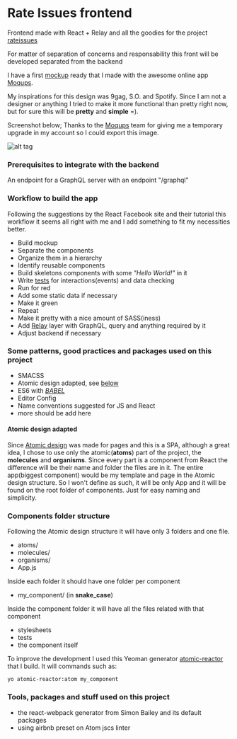 # Rate Issues frontend
Frontend made with React + Relay and all the goodies for the project [rateissues](https://github.com/cassioscabral/rateissues)

For matter of separation of concerns and responsability this front will be developed separated from the backend

I have a first [mockup](https://app.moqups.com/cassioscabral@gmail.com/X4e0gZ6L5B/view/page/ade98745f) ready that I made with the awesome online app [Moqups](https://moqups.com/).

My inspirations for this design was 9gag, S.O. and Spotify. Since I am not a designer or anything I tried to make it more functional than pretty right now, but for sure this will be **pretty** and **simple** =).

Screenshot below; Thanks to the [Moqups](https://moqups.com/) team for giving me a temporary upgrade in my account so I could export this image.

![alt tag](https://cloud.githubusercontent.com/assets/2073557/11826245/ed52b34c-a362-11e5-8467-cbdedda411ed.png)


### Prerequisites to integrate with the backend

An endpoint for a GraphQL server with an endpoint "/graphql"

### Workflow to build the app

Following the suggestions by the React Facebook site and their tutorial this workflow it seems all right with me and I add something to fit my necessities better.

  - Build mockup
  - Separate the components
  - Organize them in a hierarchy
  - Identify reusable components
  - Build skeletons components with some *"Hello World!"* in it
  - Write [tests](https://facebook.github.io/react/docs/test-utils.html) for interactions(events) and data checking
   - Run for red
   - Add some static data if necessary
   - Make it green
   - Repeat
  - Make it pretty with a nice amount of SASS(iness)
  - Add [Relay](https://facebook.github.io/relay/) layer with GraphQL, query and anything required by it
  - Adjust backend if necessary

### Some patterns, good practices and packages used on this project

  - SMACSS
  - Atomic design adapted, see [below](#atomic)
  - ES6 with [*BABEL*](https://github.com/babel/babel)
  - Editor Config
  - Name conventions suggested for JS and React
  - more should be add here




#### <a name="atomic"></a>Atomic design adapted

Since [Atomic design](http://bradfrost.com/blog/post/atomic-web-design/) was made for pages and this is a SPA, although a great idea, I chose to use only the atomic(**atoms**) part of the project, the **molecules** and **organisms**. Since every part is a component from React the difference will be their name and folder the files are in it. The entire app(biggest component) would be my template and page in the Atomic design structure. So I won't define as such, it will be only App and it will be found on the root folder of components. Just for easy naming and simplicity.


### Components folder structure

Following the Atomic design structure it will have only 3 folders and one file.

  - atoms/
  - molecules/
  - organisms/
  - App.js

Inside each folder it should have one folder per component

  - my_component/ (in **snake_case**)

Inside the component folder it will have all the files related with that component

  - stylesheets
  - tests
  - the component itself

To improve the development I used this Yeoman generator [atomic-reactor](https://github.com/cassioscabral/generator-atomic-reactor) that I build. It will commands such as:

`yo atomic-reactor:atom my_component`


### Tools, packages and stuff used on this project

  - the react-webpack generator from Simon Bailey and its default packages
  - using airbnb preset on Atom jscs linter
